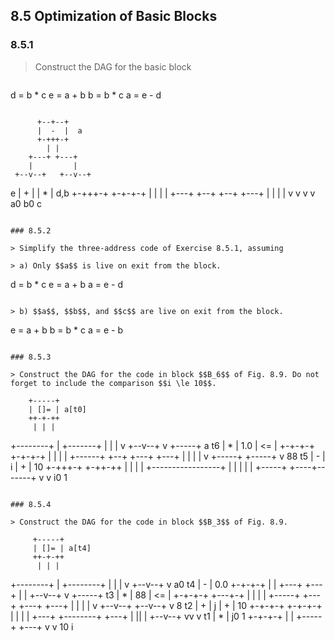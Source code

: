 ## 8.5 Optimization of Basic Blocks

### 8.5.1

> Construct the DAG for the basic block

> ```
d = b * c
e = a + b
b = b * c
a = e - d
```

```
          +--+--+
          |  -  |  a
          +-+++-+
            | |
        +---+ +---+
        |         |
     +--v--+   +--v--+
  e  |  +  |   |  *  |  d,b
     +-+++-+   +-+-+-+
       | |       | |
   +---+ +--+ +--+ +---+
   |        | |        |
   v        v v        v
   a0        b0        c   
```

### 8.5.2

> Simplify the three-address code of Exercise 8.5.1, assuming

> a) Only $$a$$ is live on exit from the block.

```
d = b * c
e = a + b
a = e - d
```

> b) $$a$$, $$b$$, and $$c$$ are live on exit from the block.

```
e = a + b
b = b * c
a = e - b
```

### 8.5.3

> Construct the DAG for the code in block $$B_6$$ of Fig. 8.9. Do not forget to include the comparison $$i \le 10$$.

```
        +-----+
        | []= | a[t0]
        ++-+-++
         | | |
+--------+ | +-------+
|          |         |
v       +--v--+      v       +-----+
a    t6 |  *  |     1.0      |  <= |
        +-+-+-+              +-+-+-+
          | |                  | |
   +------+ +--+           +---+ +---+
   |           |           |         |
   v        +-----+     +-----+      v
   88    t5 |  -  |   i |  +  |      10
            +-+++-+     +-++-++
              | |         |  |
        +-----------------+  |
        |     | |            |
        +-----+ +----+-------+
        v            v
        i0           1

```

### 8.5.4

> Construct the DAG for the code in block $$B_3$$ of Fig. 8.9.

```
         +-----+
         | []= | a[t4]
         ++-+-++
          | | |
 +--------+ | +--------+
 |          |          |
 v       +--v--+       v
 a0   t4 |  -  |      0.0
         +-+-+-+
           | |
       +---+ +---+
       |         |
    +--v--+      v       +-----+
 t3 |  *  |      88      | <=  |
    +-+-+-+              +---+-+
      | |                  | |
+-----+ +---+          +---+ +---+
|           |          |         |
v        +--v--+    +--v--+      v
8     t2 |  +  |  j |  +  |      10
         +-+-+-+    +-+-+-+
           | |        | |
       +---+ +--------+ +---+
       |         ||         |
    +--v--+      vv         v
 t1 |  *  |      j0         1
    +-+-+-+
      | |
+-----+ +---+
v           v
10          i
```
